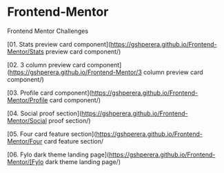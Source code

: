 # Frontend-Mentor
Frontend Mentor Challenges

[01. Stats preview card component](https://gshperera.github.io/Frontend-Mentor/Stats preview card component/)

[02. 3 column preview card component](https://gshperera.github.io/Frontend-Mentor/3 column preview card component/)

[03. Profile card component](https://gshperera.github.io/Frontend-Mentor/Profile card component/)

[04. Social proof section](https://gshperera.github.io/Frontend-Mentor/Social proof section/)

[05. Four card feature section](https://gshperera.github.io/Frontend-Mentor/Four card feature section/

[06. Fylo dark theme landing page](https://gshperera.github.io/Frontend-Mentor/[Fylo dark theme landing page/)
